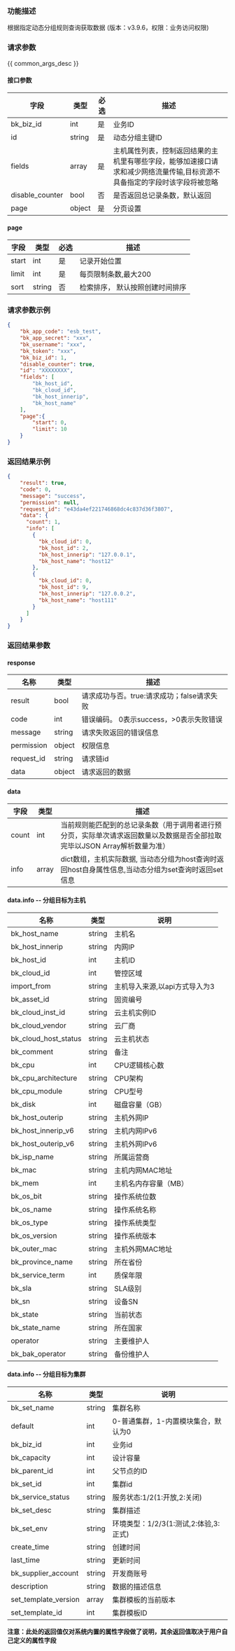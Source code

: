 ### 功能描述

根据指定动态分组规则查询获取数据 (版本：v3.9.6，权限：业务访问权限)

### 请求参数

{{ common_args_desc }}

#### 接口参数

| 字段      |  类型      | 必选   |  描述      |
|-----------|------------|--------|------------|
| bk_biz_id |  int     | 是     | 业务ID |
| id        |  string     | 是     | 动态分组主键ID |
| fields    |  array   | 是     | 主机属性列表，控制返回结果的主机里有哪些字段，能够加速接口请求和减少网络流量传输,目标资源不具备指定的字段时该字段将被忽略 |
| disable_counter |  bool | 否     | 是否返回总记录条数，默认返回 |
| page     |  object     | 是     | 分页设置 |

#### page

| 字段      |  类型      | 必选   |  描述      |
|-----------|------------|--------|------------|
| start     |  int     | 是     | 记录开始位置 |
| limit     |  int     | 是     | 每页限制条数,最大200 |
| sort     |  string   | 否     | 检索排序， 默认按照创建时间排序 |

### 请求参数示例

```json
{
    "bk_app_code": "esb_test",
    "bk_app_secret": "xxx",
    "bk_username": "xxx",
    "bk_token": "xxx",
    "bk_biz_id": 1,
    "disable_counter": true,
    "id": "XXXXXXXX",
    "fields": [
        "bk_host_id",
        "bk_cloud_id",
        "bk_host_innerip",
        "bk_host_name"
    ],
    "page":{
        "start": 0,
        "limit": 10
    }
}
```

### 返回结果示例

```json
{
    "result": true,
    "code": 0,
    "message": "success",
    "permission": null,
    "request_id": "e43da4ef221746868dc4c837d36f3807",
    "data": {
      "count": 1,
      "info": [
        {
          "bk_cloud_id": 0,
          "bk_host_id": 2,
          "bk_host_innerip": "127.0.0.1",
          "bk_host_name": "host12"
        },
        {
          "bk_cloud_id": 0,
          "bk_host_id": 9,
          "bk_host_innerip": "127.0.0.2",
          "bk_host_name": "host111"
        }
      ]
    }
}
```

### 返回结果参数

#### response

| 名称    | 类型   | 描述                                    |
| ------- | ------ | ------------------------------------- |
| result  | bool   | 请求成功与否。true:请求成功；false请求失败 |
| code    | int    | 错误编码。 0表示success，>0表示失败错误   |
| message | string | 请求失败返回的错误信息                   |
| permission    | object | 权限信息    |
| request_id    | string | 请求链id    |
| data    | object | 请求返回的数据                          |

#### data

| 字段      | 类型      | 描述      |
|-----------|-----------|-----------|
| count     | int | 当前规则能匹配到的总记录条数（用于调用者进行预分页，实际单次请求返回数量以及数据是否全部拉取完毕以JSON Array解析数量为准） |
| info      | array        | dict数组，主机实际数据, 当动态分组为host查询时返回host自身属性信息,当动态分组为set查询时返回set信息 |

#### data.info -- 分组目标为主机
| 名称  | 类型  | 说明 |
| ---------------- | ------ | ---------------|
| bk_host_name           | string | 主机名   |        
| bk_host_innerip  | string | 内网IP        |                                 
| bk_host_id       | int    | 主机ID        |                                 
| bk_cloud_id      | int    | 管控区域        |  
| import_from     | string | 主机导入来源,以api方式导入为3 |
| bk_asset_id      | string    | 固资编号              |
| bk_cloud_inst_id      | string |  云主机实例ID           |
| bk_cloud_vendor      | string |  云厂商               |
| bk_cloud_host_status      | string |  云主机状态             |
| bk_comment      | string | 备注                |
| bk_cpu      | int    |  CPU逻辑核心数          |
| bk_cpu_architecture      | string |  CPU架构             |
| bk_cpu_module      | string |  CPU型号             |
| bk_disk      | int    |  磁盘容量（GB）          |
| bk_host_outerip      | string |  主机外网IP            |
| bk_host_innerip_v6      | string | 主机内网IPv6          |
| bk_host_outerip_v6      | string |  主机外网IPv6          |
| bk_isp_name      | string |  所属运营商             |
| bk_mac      | string |  主机内网MAC地址         |
| bk_mem      | int    |  主机名内存容量（MB）       |
| bk_os_bit      | string |  操作系统位数            |
| bk_os_name      | string |  操作系统名称            |
| bk_os_type      | string |  操作系统类型            |
| bk_os_version      | string | 操作系统版本            |
| bk_outer_mac      | string | 主机外网MAC地址         |
| bk_province_name      | string |  所在省份              |
| bk_service_term      | int    | 质保年限              |
| bk_sla      | string | SLA级别             |
| bk_sn      | string |  设备SN              |
| bk_state      | string |  当前状态              |
| bk_state_name      | string | 所在国家              |
| operator      | string | 主要维护人             |
| bk_bak_operator      | string | 备份维护人             |

#### data.info -- 分组目标为集群
| 名称  | 类型  | 说明 |
| ---------------- | ------ | ---------------|
| bk_set_name     | string       | 集群名称 |
| default             |  int     | 0-普通集群，1-内置模块集合，默认为0 |
| bk_biz_id | int | 业务id |
| bk_capacity | int | 设计容量 |
|bk_parent_id|int|父节点的ID|
| bk_set_id | int | 集群id |
| bk_service_status | string   | 服务状态:1/2(1:开放,2:关闭)           |
|bk_set_desc|string|集群描述|
| bk_set_env        | string   | 环境类型：1/2/3(1:测试,2:体验,3:正式) |
| create_time         | string | 创建时间     |
| last_time           | string | 更新时间     |
| bk_supplier_account | string | 开发商账号   |
| description           | string     | 数据的描述信息     |
| set_template_version|  array |集群模板的当前版本 |
| set_template_id|  int |集群模板ID |

**注意：此处的返回值仅对系统内置的属性字段做了说明，其余返回值取决于用户自己定义的属性字段**